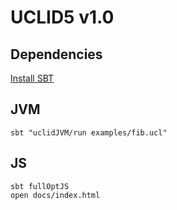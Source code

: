 # UCLID5 v1.0

## Dependencies

[Install SBT](https://www.scala-lang.org/download/)

## JVM

```
sbt "uclidJVM/run examples/fib.ucl"
```

## JS

```
sbt fullOptJS
open docs/index.html
```